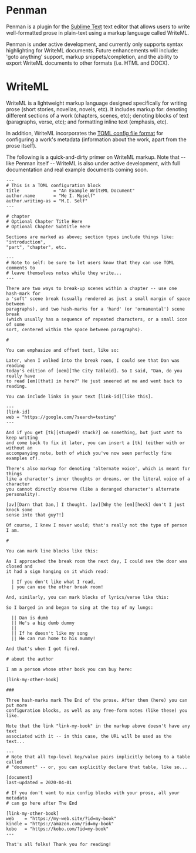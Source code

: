 # Penman

Penman is a plugin for the [Sublime Text][sublime-text] text editor that allows
users to write well-formatted prose in plain-text using a markup language called
WriteML.

Penman is under active development, and currently only supports syntax
highlighting for WriteML documents. Future enhancements will include: 'goto
anything' support, markup snippets/completion, and the ability to export WriteML
documents to other formats (i.e. HTML and DOCX).

# WriteML

WriteML is a lightweight markup language designed specifically for writing prose
(short stories, novellas, novels, etc). It includes markup for: denoting
different sections of a work (chapters, scenes, etc); denoting blocks of text
(paragraphs, verse, etc); and formatting inline text (emphasis, etc).

In addition, WriteML incorporates the [TOML config file format][toml-github] for
configuring a work's metadata (information about the work, apart from the prose
itself).

The following is a quick-and-dirty primer on WriteML markup. Note that -- like
Penman itself -- WriteML is also under active development, with full
documentation and real example documents coming soon.

```
---
# This is a TOML configuration block
title             = "An Example WriteML Document"
author.name       = "Me I. Myself"
author.writing-as = "M.I. Self"
---

# chapter
# Optional Chapter Title Here
# Optional Chapter Subtitle Here

Sections are marked as above; section types include things like: "introduction",
"part", "chapter", etc.

---
# Note to self: be sure to let users know that they can use TOML comments to
# leave themselves notes while they write...
---

There are two ways to break-up scenes within a chapter -- use one hash-mark for
a 'soft' scene break (usually rendered as just a small margin of space between
paragraphs), and two hash-marks for a 'hard' (or 'ornamental') scene break
(which usually has a sequence of repeated characters, or a small icon of some
sort, centered within the space between paragraphs).

#

You can emphasize and offset text, like so:

Later, when I walked into the break room, I could see that Dan was reading
today's edition of [oem][The City Tabloid]. So I said, "Dan, do you really have
to read [em][that] in here?" He just sneered at me and went back to reading.

You can include links in your text [link-id][like this].

---
[link-id]
web = "https://google.com/?search=testing"
---

And if you get [tk][stumped? stuck?] on something, but just want to keep writing
and come back to fix it later, you can insert a [tk] (either with or without an
accompanying note, both of which you've now seen perfectly fine examples of).

There's also markup for denoting 'alternate voice', which is meant for things
like a character's inner thoughts or dreams, or the literal voice of a character
you cannot directly observe (like a deranged character's alternate personality).

[av][Darn that Dan,] I thought. [av][Why the [em][heck] don't I just knock some
sense into that guy?!]

Of course, I knew I never would; that's really not the type of person I am.

#

You can mark line blocks like this:

As I approached the break room the next day, I could see the door was closed and
it had a sign hanging on it which read:

  | If you don't like what I read,
  | you can use the other break room!

And, similarly, you can mark blocks of lyrics/verse like this:

So I barged in and began to sing at the top of my lungs:

  || Dan is dumb
  || He's a big dumb dummy
  ||
  || If he doesn't like my song
  || He can run home to his mummy!

And that's when I got fired.

# about the author

I am a person whose other book you can buy here:

[link-my-other-book]

###

Three hash-marks mark The End of the prose. After them (here) you can put more
configuration blocks, as well as any free-form notes (like these) you like.

Note that the link "link-my-book" in the markup above doesn't have any text
associated with it -- in this case, the URL will be used as the text...

---
# Note that all top-level key/value pairs implicitly belong to a table called
# "document" -- or, you can explicitly declare that table, like so...

[document]
last-updated = 2020-04-01

# If you don't want to mix config blocks with your prose, all your metadata
# can go here after The End

[link-my-other-book]
web    = "https://my-web.site/?id=my-book"
kindle = "https://amazon.com/?id=my-book"
kobo   = "https://kobo.com/?id=my-book"
---

That's all folks! Thank you for reading!
```

[sublime-text]: https://www.sublimetext.com
[toml-github]: https://github.com/toml-lang/toml